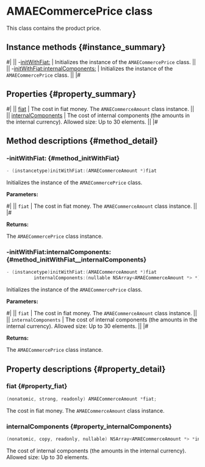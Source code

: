 # AMAECommercePrice class

This class contains the product price.

## Instance methods {#instance_summary}

#|
|| -[initWithFiat:](#method_initWithFiat) | Initializes the instance of the `AMAECommercePrice` class. ||
|| -[initWithFiat:internalComponents:](#method_initWithFiat__internalComponents) | Initializes the instance of the `AMAECommercePrice` class. ||
|#

## Properties {#property_summary}

#|
|| [fiat](#property_fiat) | The cost in fiat money. The `AMAECommerceAmount` class instance. ||
|| [internalComponents](#property_internalComponents) | The cost of internal components (the amounts in the internal currency). Allowed size: Up to 30 elements. ||
|#

## Method descriptions {#method_detail}

### -initWithFiat: {#method_initWithFiat}

```objectivec translate=no
- (instancetype)initWithFiat:(AMAECommerceAmount *)fiat
```

Initializes the instance of the `AMAECommercePrice` class.

**Parameters:**

#|
|| `fiat` | The cost in fiat money. The `AMAECommerceAmount` class instance. ||
|#

**Returns:**

The `AMAECommercePrice` class instance.

### -initWithFiat:internalComponents: {#method_initWithFiat__internalComponents}

```objectivec translate=no
- (instancetype)initWithFiat:(AMAECommerceAmount *)fiat
          internalComponents:(nullable NSArray<AMAECommerceAmount *> *)internalComponents;
```

Initializes the instance of the `AMAECommercePrice` class.

**Parameters:**

#|
|| `fiat` | The cost in fiat money. The `AMAECommerceAmount` class instance. ||
|| `internalComponents` | The cost of internal components (the amounts in the internal currency). Allowed size: Up to 30 elements. ||
|#

**Returns:**

The `AMAECommercePrice` class instance.

## Property descriptions {#property_detail}

### fiat {#property_fiat}

```objectivec translate=no
(nonatomic, strong, readonly) AMAECommerceAmount *fiat;
```

The cost in fiat money. The `AMAECommerceAmount` class instance.

### internalComponents {#property_internalComponents}

```objectivec translate=no
(nonatomic, copy, readonly, nullable) NSArray<AMAECommerceAmount *> *internalComponents
```

The cost of internal components (the amounts in the internal currency). Allowed size: Up to 30 elements.
